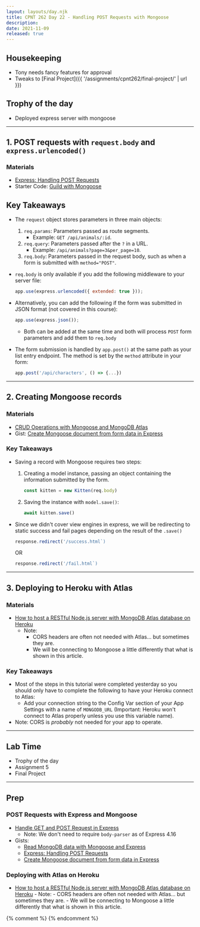 ```yaml
---
layout: layouts/day.njk
title: CPNT 262 Day 22 - Handling POST Requests with Mongoose
description: 
date: 2021-11-09
released: true
---
```


## Housekeeping
- Tony needs fancy features for approval
- Tweaks to [Final Project]({{ '/assignments/cpnt262/final-project/' | url }})

## Trophy of the day
- Deployed express server with mongoose

---

## 1. POST requests with `request.body` and `express.urlencoded()`

### Materials
- [Express: Handling POST Requests](https://gist.github.com/acidtone/008bde16ec883f5b8cda22417623d435)
- Starter Code: [Guild with Mongoose](https://github.com/sait-wbdv/in-class/tree/main/cpnt262/11-09-post-requests/01-starter-guild)

## Key Takeaways
- The `request` object stores parameters in three main objects:
    1. `req.params`: Parameters passed as route segments. 
        - Example: `GET /api/animals/:id`.
    2. `req.query`: Parameters passed after the `?` in a URL.
        - Example: `/api/animals?page=3&per_page=10`.
    3. `req.body`: Parameters passed in the request body, such as when a form is submitted with `method="POST"`.
- `req.body` is only available if you add the following middleware to your server file:

    ```js
    app.use(express.urlencoded({ extended: true }));
    ```

- Alternatively, you can add the following if the form was submitted in JSON format (not covered in this course):

    ```js
    app.use(express.json());
    ```

    - Both can be added at the same time and both will process `POST` form parameters and add them to `req.body`
- The form submission is handled by `app.post()` at the same path as your list entry endpoint. The method is set by the `method` attribute in your form:

    ```js
    app.post('/api/characters', () => {...})
    ```

---

## 2. Creating Mongoose records
### Materials
- [CRUD Operations with Mongoose and MongoDB Atlas](https://www.digitalocean.com/community/tutorials/nodejs-crud-operations-mongoose-mongodb-atlas)
- Gist: [Create Mongoose document from form data in Express](https://gist.github.com/acidtone/c69a20727a1e11c58fcc9ff0503b1471)

### Key Takeaways
- Saving a record with Mongoose requires two steps:
    1. Creating a model instance, passing an object containing the information submitted by the form.
        ```js
        const kitten = new Kitten(req.body)
        ```
    2. Saving the instance with `model.save()`:
        ```js
        await kitten.save()
        ```
- Since we didn't cover view engines in express, we will be redirecting to static success and fail pages depending on the result of the `.save()`

    ```js
    response.redirect('/success.html`)
    ```
    
    OR
    ```js
    response.redirect('/fail.html`)
    ```
    
---

## 3. Deploying to Heroku with Atlas
### Materials
- [How to host a RESTful Node.js server with MongoDB Atlas database on Heroku](https://dev.to/cpclark360/how-to-host-a-restful-node-js-server-with-mongodb-atlas-database-on-heroku-1opl)
    - Note:
        - CORS headers are often not needed with Atlas... but sometimes they are.
        - We will be connecting to Mongoose a little differently that what is shown in this article.

### Key Takeaways
- Most of the steps in this tutorial were completed yesterday so you should only have to complete the following to have your Heroku connect to Atlas:
    - Add your connection string to the Config Var section of your App Settings with a name of `MONGODB_URL` (Important: Heroku won't connect to Atlas properly unless you use this variable name).
- Note: CORS is _probably_ not needed for your app to operate.

---

## Lab Time
- Trophy of the day
- Assignment 5
- Final Project

---

## Prep
### POST Requests with Express and Mongoose
- [Handle GET and POST Request in Express](https://codeforgeek.com/handle-get-post-request-express-4/)
    - Note: We don't need to require `body-parser` as of Express 4.16
- Gists: 
    - [Read MongoDB data with Mongoose and Express](https://gist.github.com/acidtone/de24abff567b3b2bf90b1af35bc3a23a)        
    - [Express: Handling POST Requests](https://gist.github.com/acidtone/008bde16ec883f5b8cda22417623d435)
    - [Create Mongoose document from form data in Express](https://gist.github.com/acidtone/c69a20727a1e11c58fcc9ff0503b1471)

### Deploying with Atlas on Heroku  
- [How to host a RESTful Node.js server with MongoDB Atlas database on Heroku](https://dev.to/cpclark360/how-to-host-a-restful-node-js-server-with-mongodb-atlas-database-on-heroku-1opl)
        - Note:
            - CORS headers are often not needed with Atlas... but sometimes they are.
            - We will be connecting to Mongoose a little differently that what is shown in this article.

{% comment %}
{% endcomment %}